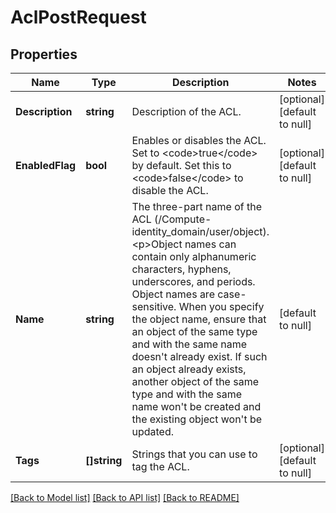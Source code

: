 # AclPostRequest

## Properties
Name | Type | Description | Notes
------------ | ------------- | ------------- | -------------
**Description** | **string** | Description of the ACL. | [optional] [default to null]
**EnabledFlag** | **bool** | Enables or disables the ACL. Set to &lt;code&gt;true&lt;/code&gt; by default. Set this to &lt;code&gt;false&lt;/code&gt; to disable the ACL. | [optional] [default to null]
**Name** | **string** | The three-part name of the ACL (/Compute-identity_domain/user/object).&lt;p&gt;Object names can contain only alphanumeric characters, hyphens, underscores, and periods. Object names are case-sensitive. When you specify the object name, ensure that an object of the same type and with the same name doesn&#39;t already exist. If such an object already exists, another object of the same type and with the same name won&#39;t be created and the existing object won&#39;t be updated. | [default to null]
**Tags** | **[]string** | Strings that you can use to tag the ACL. | [optional] [default to null]

[[Back to Model list]](../README.md#documentation-for-models) [[Back to API list]](../README.md#documentation-for-api-endpoints) [[Back to README]](../README.md)


